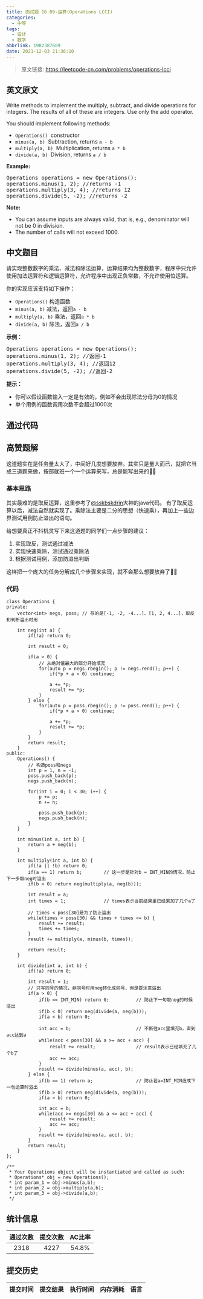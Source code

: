 ```yaml
---
title: 面试题 16.09-运算(Operations LCCI)
categories:
  - 中等
tags:
  - 设计
  - 数学
abbrlink: 1982387689
date: 2021-12-03 21:36:10
---
```


> 原文链接: https://leetcode-cn.com/problems/operations-lcci


## 英文原文
<div><p>Write methods to implement the multiply, subtract, and divide operations for integers. The results of all of these are integers. Use only the add operator.</p>

<p>You should implement following methods:</p>

<ul>
	<li><code>Operations()</code>&nbsp; constructor</li>
	<li><code>minus(a, b)</code>&nbsp; Subtraction, returns&nbsp;<code>a - b</code></li>
	<li><code>multiply(a, b)</code>&nbsp; Multiplication, returns&nbsp;<code>a * b</code></li>
	<li><code>divide(a, b)</code>&nbsp; Division, returns&nbsp;<code>a / b</code></li>
</ul>

<p><strong>Example: </strong></p>

<pre>
Operations operations = new Operations();
operations.minus(1, 2); //returns -1
operations.multiply(3, 4); //returns 12
operations.divide(5, -2); //returns -2
</pre>

<p><strong>Note: </strong></p>

<ul>
	<li>You can assume inputs are always valid, that is, e.g., denominator will not be 0 in division.</li>
	<li>The number of calls will not exceed 1000.</li>
</ul>
</div>

## 中文题目
<div><p>请实现整数数字的乘法、减法和除法运算，运算结果均为整数数字，程序中只允许使用加法运算符和逻辑运算符，允许程序中出现正负常数，不允许使用位运算。</p>
<p>你的实现应该支持如下操作：</p>
<ul>
<li><code>Operations()</code> 构造函数</li>
<li><code>minus(a, b)</code> 减法，返回<code>a - b</code></li>
<li><code>multiply(a, b)</code> 乘法，返回<code>a * b</code></li>
<li><code>divide(a, b)</code> 除法，返回<code>a / b</code></li>
</ul>
<p><strong>示例：</strong></p>
<pre>Operations operations = new Operations();
operations.minus(1, 2); //返回-1
operations.multiply(3, 4); //返回12
operations.divide(5, -2); //返回-2
</pre>
<p><strong>提示：</strong></p>
<ul>
<li>你可以假设函数输入一定是有效的，例如不会出现除法分母为0的情况</li>
<li>单个用例的函数调用次数不会超过1000次</li>
</ul>
</div>

## 通过代码
<RecoDemo>
</RecoDemo>


## 高赞题解
这道题实在是任务量太大了，中间好几度想要放弃。其实只是量大而已，就把它当成三道题来做，按部就班一个一个运算来写，总是能写出来的👍🏻

### 基本思路

其实最难的是取反运算，这里参考了[@sskbskdrin](/u/sskbskdrin/)大神的java代码。
有了取反运算以后，减法自然就实现了。乘除法主要是二分的思想（快速乘），再加上一些边界测试用例防止溢出的语句。

给想要真正不抖机灵写下来这道题的同学们一点步骤的建议：
1. 实现取反，测试通过减法
2. 实现快速乘除，测试通过乘除法
3. 根据测试用例，添加防溢出判断

这样把一个庞大的任务分解成几个步骤来实现，就不会那么想要放弃了👍🏻

### 代码
```
class Operations {
private:
    vector<int> negs, poss; // 存的是[-1, -2, -4...]、[1, 2, 4...]，取反和判断溢出时用
    
    int neg(int a) {
        if(!a) return 0;
        
        int result = 0;
        
        if(a > 0) {
            // 从绝对值最大的部分开始填充
            for(auto p = negs.rbegin(); p != negs.rend(); p++) {   
                if(*p + a < 0) continue;
                
                a += *p;
                result += *p;
            }
        } else {
            for(auto p = poss.rbegin(); p != poss.rend(); p++) {
                if(*p + a > 0) continue;
                
                a += *p;
                result += *p;
            }
        }
        return result;
    }
public:
    Operations() {
        // 构造poss和negs
        int p = 1, n = -1;
        poss.push_back(p);
        negs.push_back(n);
        
        for(int i = 0; i < 30; i++) {
            p += p;
            n += n;
            
            poss.push_back(p);
            negs.push_back(n);
        }
    }
    
    int minus(int a, int b) {
        return a + neg(b);
    }
    
    int multiply(int a, int b) {
        if(!a || !b) return 0;
        if(a == 1) return b;        // 这一步是针对b = INT_MIN的情况，防止下一步取neg时溢出
        if(b < 0) return neg(multiply(a, neg(b))); 
        
        int result = a;
        int times = 1;              // times表示当前结果里已经累加了几个a了
        
        // times < poss[30]是为了防止溢出
        while(times < poss[30] && times + times <= b) {   
            result += result;
            times += times;
        }
        result += multiply(a, minus(b, times));
        
        return result;
    }
    
    int divide(int a, int b) {
        if(!a) return 0;
        
        int result = 1;
        // 只写同号的情况，非同号时用neg转化成同号，但是要注意溢出
        if(a > 0) {
            if(b == INT_MIN) return 0;          // 防止下一句取neg的时候溢出
            if(b < 0) return neg(divide(a, neg(b)));
            if(a < b) return 0;
            
            int acc = b;                        // 不断往acc里填充b，直到acc达到a
            while(acc < poss[30] && a >= acc + acc) {
                result += result;               // result表示已经填充了几个b了
                acc += acc;
            }
            result += divide(minus(a, acc), b);
        } else {
            if(b == 1) return a;                // 防止若a=INT_MIN造成下一句运算时溢出
            if(b > 0) return neg(divide(a, neg(b)));
            if(a > b) return 0;
            
            int acc = b;
            while(acc >= negs[30] && a <= acc + acc) {
                result += result;
                acc += acc;
            }
            result += divide(minus(a, acc), b);
        }
        return result;
    }
};

/**
 * Your Operations object will be instantiated and called as such:
 * Operations* obj = new Operations();
 * int param_1 = obj->minus(a,b);
 * int param_2 = obj->multiply(a,b);
 * int param_3 = obj->divide(a,b);
 */
```


## 统计信息
| 通过次数 | 提交次数 | AC比率 |
| :------: | :------: | :------: |
|    2318    |    4227    |   54.8%   |

## 提交历史
| 提交时间 | 提交结果 | 执行时间 |  内存消耗  | 语言 |
| :------: | :------: | :------: | :--------: | :--------: |
